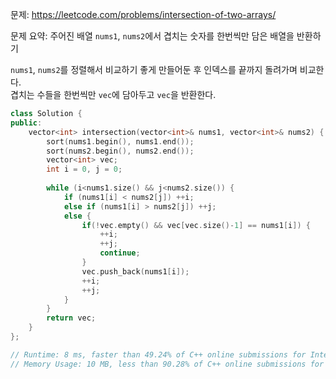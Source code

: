 문제: https://leetcode.com/problems/intersection-of-two-arrays/           
             
문제 요약: 주어진 배열 `nums1`, `nums2`에서 겹치는 숫자를 한번씩만 담은 배열을 반환하기
             
`nums1`, `nums2`를 정렬해서 비교하기 좋게 만들어둔 후 인덱스를 끝까지 돌려가며 비교한다.        
겹치는 수들을 한번씩만 `vec`에 담아두고 `vec`을 반환한다.             
```cpp
class Solution {
public:
    vector<int> intersection(vector<int>& nums1, vector<int>& nums2) {
        sort(nums1.begin(), nums1.end());
        sort(nums2.begin(), nums2.end());
        vector<int> vec;
        int i = 0, j = 0;
        
        while (i<nums1.size() && j<nums2.size()) {
            if (nums1[i] < nums2[j]) ++i;
            else if (nums1[i] > nums2[j]) ++j;
            else {
                if(!vec.empty() && vec[vec.size()-1] == nums1[i]) {
                    ++i;
                    ++j;
                    continue;
                }
                vec.push_back(nums1[i]);
                ++i;
                ++j;
            }
        }
        return vec;
    }
};

// Runtime: 8 ms, faster than 49.24% of C++ online submissions for Intersection of Two Arrays.
// Memory Usage: 10 MB, less than 90.28% of C++ online submissions for Intersection of Two Arrays.
```
